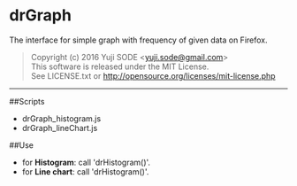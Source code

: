 # drGraph
The interface for simple graph with frequency of given data on Firefox.

>Copyright (c) 2016 Yuji SODE \<yuji.sode@gmail.com\>  
>This software is released under the MIT License.  
>See LICENSE.txt or http://opensource.org/licenses/mit-license.php
______

##Scripts
* drGraph_histogram.js
* drGraph_lineChart.js


##Use
* for __Histogram__: call 'drHistogram()'.  
* for __Line chart__: call 'drHistogram()'.
